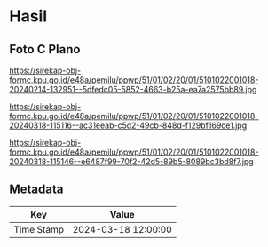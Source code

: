 # Hasil

## Foto C Plano

https://sirekap-obj-formc.kpu.go.id/e48a/pemilu/ppwp/51/01/02/20/01/5101022001018-20240214-132951--5dfedc05-5852-4663-b25a-ea7a2575bb89.jpg

https://sirekap-obj-formc.kpu.go.id/e48a/pemilu/ppwp/51/01/02/20/01/5101022001018-20240318-115116--ac31eeab-c5d2-49cb-848d-f129bf169ce1.jpg

https://sirekap-obj-formc.kpu.go.id/e48a/pemilu/ppwp/51/01/02/20/01/5101022001018-20240318-115146--e6487f99-70f2-42d5-89b5-8089bc3bd8f7.jpg


## Metadata

| Key        | Value               |
| ---------- | ------------------- |
| Time Stamp | 2024-03-18 12:00:00 |




